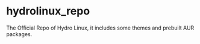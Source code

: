 # hydrolinux_repo
The Official Repo of Hydro Linux, it includes some themes and prebuilt AUR packages.

